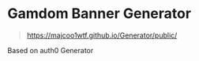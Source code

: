 Gamdom Banner Generator
============================

> https://majcoo1wtf.github.io/Generator/public/

Based on auth0 Generator


